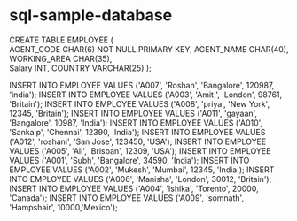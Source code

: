 # sql-sample-database

CREATE TABLE  EMPLOYEE
   (	
    AGENT_CODE CHAR(6) NOT NULL PRIMARY KEY, 
	AGENT_NAME CHAR(40), 
	WORKING_AREA CHAR(35),  
	Salary INT, 
	COUNTRY VARCHAR(25) 
	 );
   
   
   INSERT INTO EMPLOYEE VALUES ('A007', 'Roshan', 'Bangalore', 120987, 'india');
INSERT INTO EMPLOYEE VALUES ('A003', 'Amit ', 'London', 98761,  'Britain');
INSERT INTO EMPLOYEE VALUES ('A008', 'priya', 'New York', 12345, 'Britain');
INSERT INTO EMPLOYEE VALUES ('A011', 'gayaan', 'Bangalore', 10987, 'India');
INSERT INTO EMPLOYEE VALUES ('A010', 'Sankalp', 'Chennai', 12390, 'India');
INSERT INTO EMPLOYEE VALUES ('A012', 'roshani', 'San Jose', 123450, 'USA');
INSERT INTO EMPLOYEE VALUES ('A005', 'Ali', 'Brisban', 12309, 'USA');
INSERT INTO EMPLOYEE VALUES ('A001', 'Subh', 'Bangalore', 34590, 'India');
INSERT INTO EMPLOYEE VALUES ('A002', 'Mukesh', 'Mumbai', 12345, 'India');
INSERT INTO EMPLOYEE VALUES ('A006', 'Manisha', 'London', 30012, 'Britain');
INSERT INTO EMPLOYEE VALUES ('A004', 'Ishika', 'Torento', 20000, 'Canada');
INSERT INTO EMPLOYEE VALUES ('A009', 'somnath', 'Hampshair', 10000,'Mexico');
